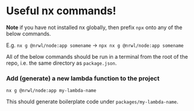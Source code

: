 # Useful nx commands!

**Note** if you have not installed nx globally, then prefix `npx` onto any of the below commands.

E.g. `nx g @nrwl/node:app somename` -> `npx nx g @nrwl/node:app somename`

All of the below commands should be run in a terminal from the root of the repo,
i.e. the same directory as `package.json`.

### Add (generate) a new lambda function to the project

`nx g @nrwl/node:app my-lambda-name`

This should generate boilerplate code under `packages/my-lambda-name`.
